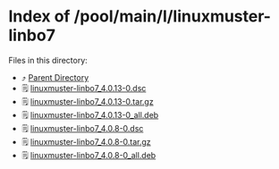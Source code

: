 
# Index of /pool/main/l/linuxmuster-linbo7
Files in this directory:
- ⤴ [Parent Directory](../)
- 🗒 [linuxmuster-linbo7_4.0.13-0.dsc](linuxmuster-linbo7_4.0.13-0.dsc)
- 🗒 [linuxmuster-linbo7_4.0.13-0.tar.gz](linuxmuster-linbo7_4.0.13-0.tar.gz)
- 🗒 [linuxmuster-linbo7_4.0.13-0_all.deb](linuxmuster-linbo7_4.0.13-0_all.deb)
- 🗒 [linuxmuster-linbo7_4.0.8-0.dsc](linuxmuster-linbo7_4.0.8-0.dsc)
- 🗒 [linuxmuster-linbo7_4.0.8-0.tar.gz](linuxmuster-linbo7_4.0.8-0.tar.gz)
- 🗒 [linuxmuster-linbo7_4.0.8-0_all.deb](linuxmuster-linbo7_4.0.8-0_all.deb)
